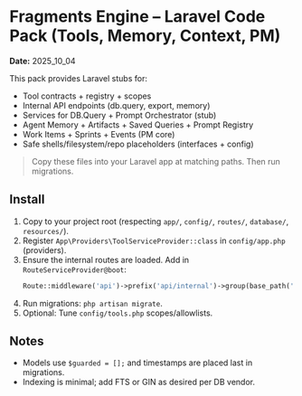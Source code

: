 # Fragments Engine – Laravel Code Pack (Tools, Memory, Context, PM)
**Date:** 2025_10_04

This pack provides Laravel stubs for:
- Tool contracts + registry + scopes
- Internal API endpoints (db.query, export, memory)
- Services for DB.Query + Prompt Orchestrator (stub)
- Agent Memory + Artifacts + Saved Queries + Prompt Registry
- Work Items + Sprints + Events (PM core)
- Safe shells/filesystem/repo placeholders (interfaces + config)

> Copy these files into your Laravel app at matching paths. Then run migrations.

## Install
1. Copy to your project root (respecting `app/`, `config/`, `routes/`, `database/`, `resources/`).
2. Register `App\Providers\ToolServiceProvider::class` in `config/app.php` (providers).
3. Ensure the internal routes are loaded. Add in `RouteServiceProvider@boot`:
   ```php
   Route::middleware('api')->prefix('api/internal')->group(base_path('routes/internal.php'));
   ```
4. Run migrations: `php artisan migrate`.
5. Optional: Tune `config/tools.php` scopes/allowlists.

## Notes
- Models use `$guarded = [];` and timestamps are placed last in migrations.
- Indexing is minimal; add FTS or GIN as desired per DB vendor.
